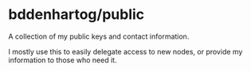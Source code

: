 # bddenhartog/public

A collection of my public keys and contact information.

I mostly use this to easily delegate access to new nodes, or provide my
information to those who need it.
